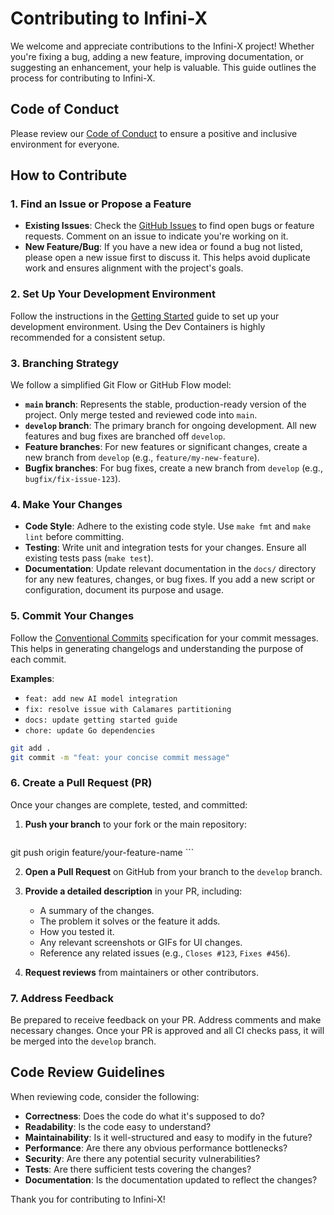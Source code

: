 # Contributing to Infini-X

We welcome and appreciate contributions to the Infini-X project! Whether you're fixing a bug, adding a new feature, improving documentation, or suggesting an enhancement, your help is valuable. This guide outlines the process for contributing to Infini-X.

## Code of Conduct

Please review our [Code of Conduct](CODE_OF_CONDUCT.md) to ensure a positive and inclusive environment for everyone.

## How to Contribute

### 1. Find an Issue or Propose a Feature

-   **Existing Issues**: Check the [GitHub Issues](https://github.com/Infini-X/Infini-X/issues) to find open bugs or feature requests. Comment on an issue to indicate you're working on it.
-   **New Feature/Bug**: If you have a new idea or found a bug not listed, please open a new issue first to discuss it. This helps avoid duplicate work and ensures alignment with the project's goals.

### 2. Set Up Your Development Environment

Follow the instructions in the [Getting Started](docs/getting_started.md) guide to set up your development environment. Using the Dev Containers is highly recommended for a consistent setup.

### 3. Branching Strategy

We follow a simplified Git Flow or GitHub Flow model:

-   **`main` branch**: Represents the stable, production-ready version of the project. Only merge tested and reviewed code into `main`.
-   **`develop` branch**: The primary branch for ongoing development. All new features and bug fixes are branched off `develop`.
-   **Feature branches**: For new features or significant changes, create a new branch from `develop` (e.g., `feature/my-new-feature`).
-   **Bugfix branches**: For bug fixes, create a new branch from `develop` (e.g., `bugfix/fix-issue-123`).

### 4. Make Your Changes

-   **Code Style**: Adhere to the existing code style. Use `make fmt` and `make lint` before committing.
-   **Testing**: Write unit and integration tests for your changes. Ensure all existing tests pass (`make test`).
-   **Documentation**: Update relevant documentation in the `docs/` directory for any new features, changes, or bug fixes. If you add a new script or configuration, document its purpose and usage.

### 5. Commit Your Changes

Follow the [Conventional Commits](https://www.conventionalcommits.org/en/v1.0.0/) specification for your commit messages. This helps in generating changelogs and understanding the purpose of each commit.

**Examples**:

-   `feat: add new AI model integration`
-   `fix: resolve issue with Calamares partitioning`
-   `docs: update getting started guide`
-   `chore: update Go dependencies`

```bash
git add .
git commit -m "feat: your concise commit message"
```

### 6. Create a Pull Request (PR)

Once your changes are complete, tested, and committed:

1.  **Push your branch** to your fork or the main repository:
    ```bash
git push origin feature/your-feature-name
    ```

2.  **Open a Pull Request** on GitHub from your branch to the `develop` branch.

3.  **Provide a detailed description** in your PR, including:
    -   A summary of the changes.
    -   The problem it solves or the feature it adds.
    -   How you tested it.
    -   Any relevant screenshots or GIFs for UI changes.
    -   Reference any related issues (e.g., `Closes #123`, `Fixes #456`).

4.  **Request reviews** from maintainers or other contributors.

### 7. Address Feedback

Be prepared to receive feedback on your PR. Address comments and make necessary changes. Once your PR is approved and all CI checks pass, it will be merged into the `develop` branch.

## Code Review Guidelines

When reviewing code, consider the following:

-   **Correctness**: Does the code do what it's supposed to do?
-   **Readability**: Is the code easy to understand?
-   **Maintainability**: Is it well-structured and easy to modify in the future?
-   **Performance**: Are there any obvious performance bottlenecks?
-   **Security**: Are there any potential security vulnerabilities?
-   **Tests**: Are there sufficient tests covering the changes?
-   **Documentation**: Is the documentation updated to reflect the changes?

Thank you for contributing to Infini-X!